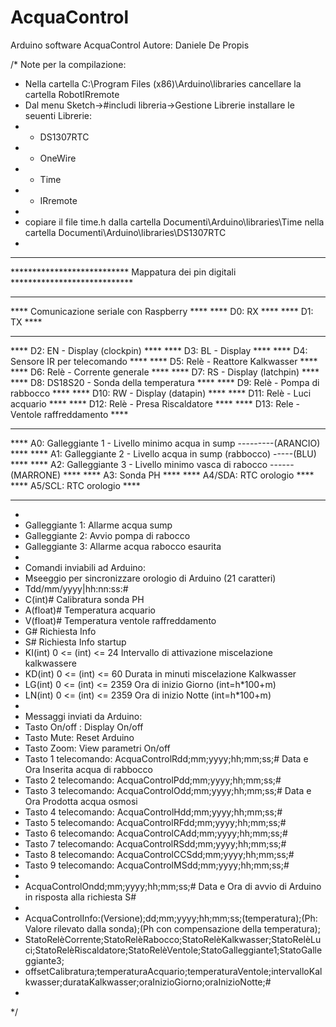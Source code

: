 # AcquaControl
Arduino software AcquaControl 
Autore: Daniele De Propis

/* Note per la compilazione:
 *  Nella cartella C:\Program Files (x86)\Arduino\libraries cancellare la cartella RobotIRremote
 *  Dal menu Sketch->#includi libreria->Gestione Librerie installare le seuenti Librerie:
 *    - DS1307RTC
 *    - OneWire
 *    - Time
 *    - IRremote
 *    
 *    copiare il file time.h dalla cartella Documenti\Arduino\libraries\Time nella cartella Documenti\Arduino\libraries\DS1307RTC
 *    
 ***********************************************************************************    
 *************************** Mappatura dei pin digitali ****************************
 ***********************************************************************************
 **** Comunicazione seriale con Raspberry                                       ****
 ****   D0:  RX                                                                 ****
 ****   D1:  TX                                                                 ****
 ***********************************************************************************
 ****   D2:  EN - Display (clockpin)                                            ****
 ****   D3:  BL - Display                                                       ****
 ****   D4:  Sensore IR per telecomando                                         ****
 ****   D5:  Relè - Reattore Kalkwasser                                         ****
 ****   D6:  Relè - Corrente generale                                           ****
 ****   D7:  RS - Display (latchpin)                                            ****
 ****   D8:  DS18S20 - Sonda della temperatura                                  ****
 ****   D9:  Relè - Pompa di rabbocco                                           ****
 ****   D10: RW - Display (datapin)                                             ****
 ****   D11: Relè - Luci acquario                                               ****
 ****   D12: Relè - Presa Riscaldatore                                          ****
 ****   D13: Rele - Ventole raffreddamento                                      ****
 ****                                                                           ****
 ****   A0: Galleggiante 1 - Livello minimo acqua in sump ---------(ARANCIO)    ****
 ****   A1: Galleggiante 2 - Livello acqua in sump (rabbocco) -----(BLU)        ****
 ****   A2: Galleggiante 3 - Livello minimo vasca di rabocco ------(MARRONE)    ****
 ****   A3: Sonda PH                                                            ****
 ****   A4/SDA: RTC orologio                                                    ****
 ****   A5/SCL: RTC orologio                                                    ****
 ***********************************************************************************
 *
 *  Galleggiante 1: Allarme acqua sump
 *  Galleggiante 2: Avvio pompa di rabocco
 *  Galleggiante 3: Allarme acqua rabocco esaurita
 *
 * Comandi inviabili ad Arduino:
 * Mseeggio per sincronizzare orologio di Arduino (21 caratteri)
 * Tdd/mm/yyyy|hh:nn:ss:#
 * C(int)#    Calibratura sonda PH
 * A(float)#  Temperatura acquario
 * V(float)#  Temperatura ventole raffreddamento
 * G#         Richiesta Info
 * S#         Richiesta Info startup
 * KI(int)    0 <= (int) <= 24 Intervallo di attivazione miscelazione kalkwassere
 * KD(int)    0 <= (int) <= 60 Durata in minuti miscelazione Kalkwasser
 * LG(int)    0 <= (int) <= 2359 Ora di inizio Giorno (int=h*100+m)
 * LN(int)    0 <= (int) <= 2359 Ora di inizio Notte  (int=h*100+m)
 * 
 * Messaggi inviati da Arduino:
 * Tasto On/off : Display On/off
 * Tasto Mute: Reset Arduino
 * Tasto Zoom: View parametri On/off
 * Tasto 1 telecomando: AcquaControlRdd;mm;yyyy;hh;mm;ss;#     Data e Ora Inserita acqua di rabbocco
 * Tasto 2 telecomando: AcquaControlPdd;mm;yyyy;hh;mm;ss;#     
 * Tasto 3 telecomando: AcquaControlOdd;mm;yyyy;hh;mm;ss;#     Data e Ora Prodotta acqua osmosi
 * Tasto 4 telecomando: AcquaControlHdd;mm;yyyy;hh;mm;ss;#     
 * Tasto 5 telecomando: AcquaControlRFdd;mm;yyyy;hh;mm;ss;#     
 * Tasto 6 telecomando: AcquaControlCAdd;mm;yyyy;hh;mm;ss;#     
 * Tasto 7 telecomando: AcquaControlRSdd;mm;yyyy;hh;mm;ss;#     
 * Tasto 8 telecomando: AcquaControlCCSdd;mm;yyyy;hh;mm;ss;#     
 * Tasto 9 telecomando: AcquaControlMSdd;mm;yyyy;hh;mm;ss;#     
 * 
 * AcquaControlOndd;mm;yyyy;hh;mm;ss;#    Data e Ora di avvio di Arduino in risposta alla richiesta S#
 * 
 * AcquaControlInfo:(Versione);dd;mm;yyyy;hh;mm;ss;(temperatura);(Ph: Valore rilevato dalla sonda);(Ph con compensazione della temperatura);
 * StatoRelèCorrente;StatoRelèRabocco;StatoRelèKalkwasser;StatoRelèLuci;StatoRelèRiscaldatore;StatoRelèVentole;StatoGalleggiante1;StatoGalleggiante3;
 * offsetCalibratura;temperaturaAcquario;temperaturaVentole;intervalloKalkwasser;durataKalkwasser;oraInizioGiorno;oraInizioNotte;#
 * 
*/

